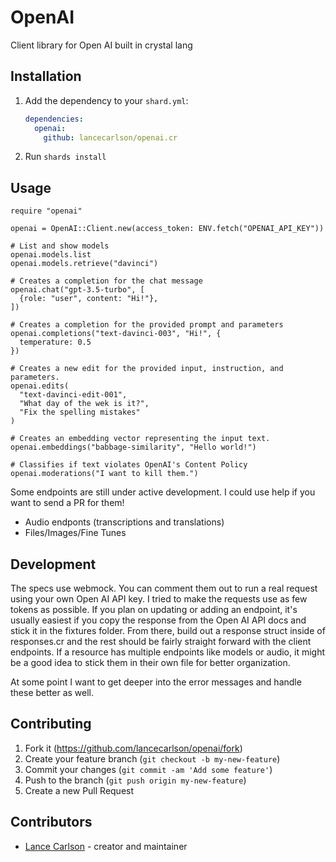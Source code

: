# OpenAI

Client library for Open AI built in crystal lang

## Installation

1. Add the dependency to your `shard.yml`:

   ```yaml
   dependencies:
     openai:
       github: lancecarlson/openai.cr
   ```

2. Run `shards install`

## Usage

```crystal
require "openai"

openai = OpenAI::Client.new(access_token: ENV.fetch("OPENAI_API_KEY"))

# List and show models
openai.models.list
openai.models.retrieve("davinci")

# Creates a completion for the chat message
openai.chat("gpt-3.5-turbo", [
  {role: "user", content: "Hi!"},
])

# Creates a completion for the provided prompt and parameters
openai.completions("text-davinci-003", "Hi!", {
  temperature: 0.5
})

# Creates a new edit for the provided input, instruction, and parameters.
openai.edits(
  "text-davinci-edit-001",
  "What day of the wek is it?",
  "Fix the spelling mistakes"
)

# Creates an embedding vector representing the input text.
openai.embeddings("babbage-similarity", "Hello world!")

# Classifies if text violates OpenAI's Content Policy
openai.moderations("I want to kill them.")
```

Some endpoints are still under active development. I could use help if you want to send a PR for them!
* Audio endponts (transcriptions and translations)
* Files/Images/Fine Tunes

## Development

The specs use webmock. You can comment them out to run a real request using your own Open AI API key.
I tried to make the requests use as few tokens as possible. If you plan on updating or adding an endpoint,
it's usually easiest if you copy the response from the Open AI API docs and stick it in the fixtures folder.
From there, build out a response struct inside of responses.cr and the rest should be fairly straight forward
with the client endpoints. If a resource has multiple endpoints like models or audio, it might be a good idea
to stick them in their own file for better organization.

At some point I want to get deeper into the error messages and handle these better as well.

## Contributing

1. Fork it (<https://github.com/lancecarlson/openai/fork>)
2. Create your feature branch (`git checkout -b my-new-feature`)
3. Commit your changes (`git commit -am 'Add some feature'`)
4. Push to the branch (`git push origin my-new-feature`)
5. Create a new Pull Request

## Contributors

- [Lance Carlson](https://github.com/lancecarlson) - creator and maintainer

